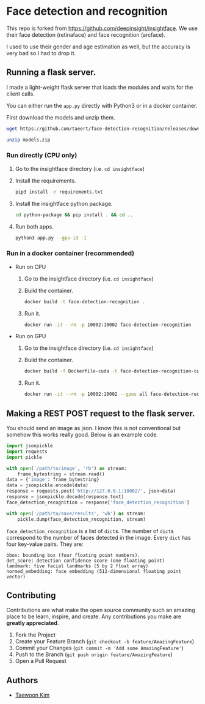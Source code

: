 # Face detection and recognition

This repo is forked from https://github.com/deepinsight/insightface. We use their face detection (retinaface) and face recognition (arcface).

I used to use their gender and age estimation as well, but the accuracy is very bad so I had to drop it.

## Running a flask server.

I made a light-weight flask server that loads the modules and waits for the client calls. 

You can either run the `app.py` directly with Python3 or in a docker container.

First download the models and unzip them.

```bash
wget https://github.com/taeert/face-detection-recognition/releases/download/models/models.zip

unzip models.zip
```


### Run directly (CPU only)

1. Go to the insightface directory (i.e. `cd insightface`)

1. Install the requirements.
    ```bash
    pip3 install -r requirements.txt
    ```

1. Install the insightface python package.

    ```bash
    cd python-package && pip install . && cd ..
    ```

2. Run both apps.
    ```bash
    python3 app.py --gpu-id -1
    ```

### Run in a docker container (recommended)

- Run on CPU

  1. Go to the insightface directory (i.e. `cd insightface`)
  
  2. Build the container.
      ```bash
      docker build -t face-detection-recognition .  
      ```

  3. Run it.
      ```bash
      docker run -it --rm -p 10002:10002 face-detection-recognition
      ```

- Run on GPU

  1. Go to the insightface directory (i.e. `cd insightface`)

  2. Build the container.
      ```bash
      docker build -f Dockerfile-cuda -t face-detection-recognition-cuda .  
      ```

  3. Run it.
      ```bash
      docker run -it --rm -p 10002:10002 --gpus all face-detection-recognition-cuda
      ```

## Making a REST POST request to the flask server.

You should send an image as json. I know this is not conventional but somehow this works really good. Below is an example code.

```python
import jsonpickle
import requests
import pickle

with open('/path/to/image', 'rb') as stream:
    frame_bytestring = stream.read()
data = {'image': frame_bytestring}
data = jsonpickle.encode(data)
response = requests.post('http://127.0.0.1:10002/', json=data)
response = jsonpickle.decode(response.text)
face_detection_recognition = response['face_detection_recognition']

with open('/path/to/save/results', 'wb') as stream:
    pickle.dump(face_detection_recognition, stream)
```

`face_detection_recognition` is a list of `dict`s. The number of `dict`s correspond to the number of faces detected in the image. Every `dict` has four key-value pairs. They are:

```
bbox: bounding box (four floating point numbers).
det_score: detection confidence score (one floating point)
landmark: five facial landmarks (5 by 2 float array)
normed_embedding: face embedding (512-dimensional floating point vector)
```

## Contributing

Contributions are what make the open source community such an amazing place to be learn, inspire, and create. Any contributions you make are **greatly appreciated**.

1. Fork the Project
2. Create your Feature Branch (`git checkout -b feature/AmazingFeature`)
3. Commit your Changes (`git commit -m 'Add some AmazingFeature'`)
4. Push to the Branch (`git push origin feature/AmazingFeature`)
5. Open a Pull Request


## Authors

* [Taewoon Kim](https://taewoonkim.com/) 